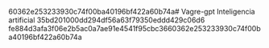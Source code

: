 60362e253233930c74f00ba40196bf422a60b74a# Vagre-gpt
Inteligencia artificial 
35bd201000dd294df56a63f79350eddd429c06d6
fe884d3afa3f06e2b5ac0a7ae91e4541f95cbc3660362e253233930c74f00ba40196bf422a60b74a
